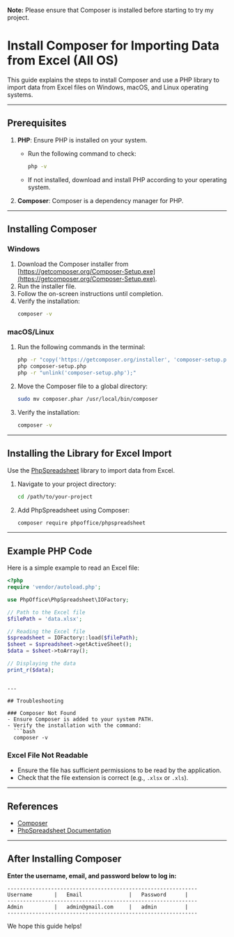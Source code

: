 **Note:** Please ensure that Composer is installed before starting to try my project.

# Install Composer for Importing Data from Excel (All OS)

This guide explains the steps to install Composer and use a PHP library to import data from Excel files on Windows, macOS, and Linux operating systems.

---

## Prerequisites

1. **PHP**: Ensure PHP is installed on your system.
   - Run the following command to check:
     ```bash
     php -v
     ```
   - If not installed, download and install PHP according to your operating system.

2. **Composer**: Composer is a dependency manager for PHP.

---

## Installing Composer

### Windows
1. Download the Composer installer from [https://getcomposer.org/Composer-Setup.exe](https://getcomposer.org/Composer-Setup.exe).
2. Run the installer file.
3. Follow the on-screen instructions until completion.
4. Verify the installation:
   ```bash
   composer -v
   ```

### macOS/Linux
1. Run the following commands in the terminal:
   ```bash
   php -r "copy('https://getcomposer.org/installer', 'composer-setup.php');"
   php composer-setup.php
   php -r "unlink('composer-setup.php');"
   ```
2. Move the Composer file to a global directory:
   ```bash
   sudo mv composer.phar /usr/local/bin/composer
   ```
3. Verify the installation:
   ```bash
   composer -v
   ```

---

## Installing the Library for Excel Import

Use the [PhpSpreadsheet](https://github.com/PHPOffice/PhpSpreadsheet) library to import data from Excel.

1. Navigate to your project directory:
   ```bash
   cd /path/to/your-project
   ```

2. Add PhpSpreadsheet using Composer:
   ```bash
   composer require phpoffice/phpspreadsheet
   ```

---

## Example PHP Code

Here is a simple example to read an Excel file:

```php
<?php
require 'vendor/autoload.php';

use PhpOffice\PhpSpreadsheet\IOFactory;

// Path to the Excel file
$filePath = 'data.xlsx';

// Reading the Excel file
$spreadsheet = IOFactory::load($filePath);
$sheet = $spreadsheet->getActiveSheet();
$data = $sheet->toArray();

// Displaying the data
print_r($data);
```
```

---

## Troubleshooting

### Composer Not Found
- Ensure Composer is added to your system PATH.
- Verify the installation with the command:
  ```bash
  composer -v
  ```

### Excel File Not Readable
- Ensure the file has sufficient permissions to be read by the application.
- Check that the file extension is correct (e.g., `.xlsx` or `.xls`).

---

## References
- [Composer](https://getcomposer.org/)
- [PhpSpreadsheet Documentation](https://phpspreadsheet.readthedocs.io/)

---

## After Installing Composer

**Enter the username, email, and password below to log in:**
```
-------------------------------------------------------------
Username       |   Email               |   Password      |
-------------------------------------------------------------
Admin          |   admin@gmail.com     |   admin         |
-------------------------------------------------------------
```

We hope this guide helps!
